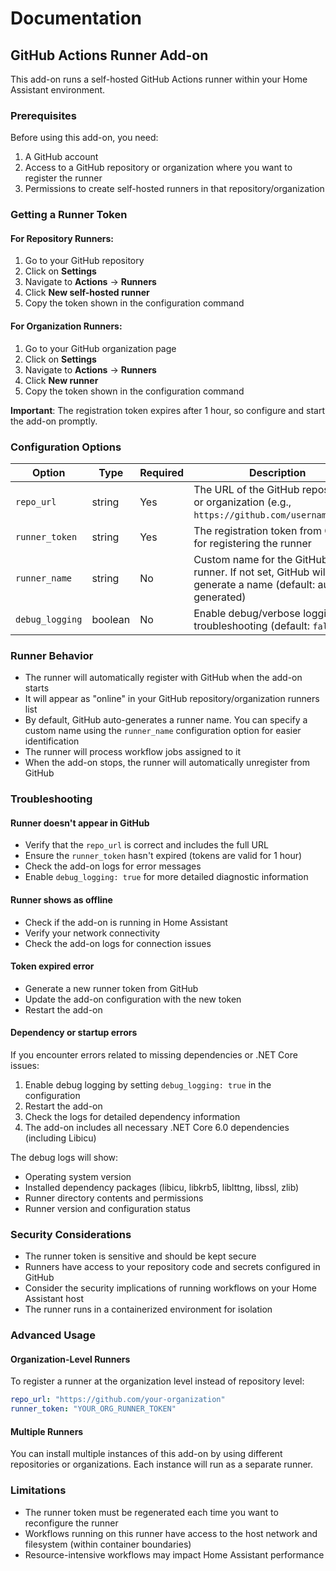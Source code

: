 # Documentation

## GitHub Actions Runner Add-on

This add-on runs a self-hosted GitHub Actions runner within your Home Assistant environment.

### Prerequisites

Before using this add-on, you need:

1. A GitHub account
2. Access to a GitHub repository or organization where you want to register the runner
3. Permissions to create self-hosted runners in that repository/organization

### Getting a Runner Token

#### For Repository Runners:

1. Go to your GitHub repository
2. Click on **Settings**
3. Navigate to **Actions** → **Runners**
4. Click **New self-hosted runner**
5. Copy the token shown in the configuration command

#### For Organization Runners:

1. Go to your GitHub organization page
2. Click on **Settings**
3. Navigate to **Actions** → **Runners**
4. Click **New runner**
5. Copy the token shown in the configuration command

**Important**: The registration token expires after 1 hour, so configure and start the add-on promptly.

### Configuration Options

| Option | Type | Required | Description |
|--------|------|----------|-------------|
| `repo_url` | string | Yes | The URL of the GitHub repository or organization (e.g., `https://github.com/username/repo`) |
| `runner_token` | string | Yes | The registration token from GitHub for registering the runner |
| `runner_name` | string | No | Custom name for the GitHub runner. If not set, GitHub will auto-generate a name (default: auto-generated) |
| `debug_logging` | boolean | No | Enable debug/verbose logging for troubleshooting (default: `false`) |

### Runner Behavior

- The runner will automatically register with GitHub when the add-on starts
- It will appear as "online" in your GitHub repository/organization runners list
- By default, GitHub auto-generates a runner name. You can specify a custom name using the `runner_name` configuration option for easier identification
- The runner will process workflow jobs assigned to it
- When the add-on stops, the runner will automatically unregister from GitHub

### Troubleshooting

#### Runner doesn't appear in GitHub

- Verify that the `repo_url` is correct and includes the full URL
- Ensure the `runner_token` hasn't expired (tokens are valid for 1 hour)
- Check the add-on logs for error messages
- Enable `debug_logging: true` for more detailed diagnostic information

#### Runner shows as offline

- Check if the add-on is running in Home Assistant
- Verify your network connectivity
- Check the add-on logs for connection issues

#### Token expired error

- Generate a new runner token from GitHub
- Update the add-on configuration with the new token
- Restart the add-on

#### Dependency or startup errors

If you encounter errors related to missing dependencies or .NET Core issues:

1. Enable debug logging by setting `debug_logging: true` in the configuration
2. Restart the add-on
3. Check the logs for detailed dependency information
4. The add-on includes all necessary .NET Core 6.0 dependencies (including Libicu)

The debug logs will show:
- Operating system version
- Installed dependency packages (libicu, libkrb5, liblttng, libssl, zlib)
- Runner directory contents and permissions
- Runner version and configuration status

### Security Considerations

- The runner token is sensitive and should be kept secure
- Runners have access to your repository code and secrets configured in GitHub
- Consider the security implications of running workflows on your Home Assistant host
- The runner runs in a containerized environment for isolation

### Advanced Usage

#### Organization-Level Runners

To register a runner at the organization level instead of repository level:

```yaml
repo_url: "https://github.com/your-organization"
runner_token: "YOUR_ORG_RUNNER_TOKEN"
```

#### Multiple Runners

You can install multiple instances of this add-on by using different repositories or organizations. Each instance will run as a separate runner.

### Limitations

- The runner token must be regenerated each time you want to reconfigure the runner
- Workflows running on this runner have access to the host network and filesystem (within container boundaries)
- Resource-intensive workflows may impact Home Assistant performance
